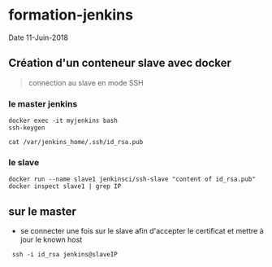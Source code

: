 # formation-jenkins
Date 11-Juin-2018

## Création d'un conteneur slave avec docker
> connection au slave en mode SSH

### le master jenkins 
```
docker exec -it myjenkins bash
ssh-keygen

cat /var/jenkins_home/.ssh/id_rsa.pub
```

### le slave
```
docker run --name slave1 jenkinsci/ssh-slave "content of id_rsa.pub"
docker inspect slave1 | grep IP
```

## sur le master
 - se connecter une fois sur le slave afin d'accepter le certificat et mettre à jour le known host

```
 ssh -i id_rsa jenkins@slaveIP
``` 
